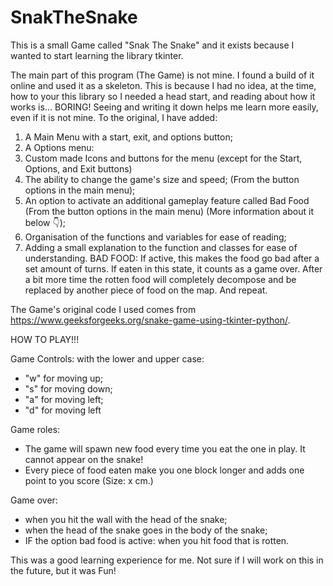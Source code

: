 # SnakTheSnake
This is a small Game called "Snak The Snake" and it exists because I wanted to start learning the library tkinter.

The main part of this program (The Game) is not mine. I found a build of it online and used it as a skeleton. This is because I had no idea, at the time, how to your this library so I needed a head start, and reading about how it works is... BORING! Seeing and writing it down helps me learn more easily, even if it is not mine. To the original, I have added:

1. A Main Menu with a start, exit, and options button;
2. A Options menu:
3. Custom made Icons and buttons for the menu (except for the Start, Options, and Exit buttons)
4. The ability to change the game's size and speed; (From the button options in the main menu);
5. An option to activate an additional gameplay feature called Bad Food (From the button options in the main menu) (More information about it below 👇);
6. Organisation of the functions and variables for ease of reading;
7. Adding a small explanation to the function and classes for ease of understanding.
BAD FOOD: If active, this makes the food go bad after a set amount of turns. If eaten in this state, it counts as a game over. After a bit more time the rotten food will completely decompose and be replaced by another piece of food on the map. And repeat.

The Game's original code I used comes from https://www.geeksforgeeks.org/snake-game-using-tkinter-python/.

HOW TO PLAY!!!

Game Controls: with the lower and upper case:
- "w" for moving up;
- "s" for moving down;
- "a" for moving left;
- "d" for moving left

Game roles:

 - The game will spawn new food every time you eat the one in play. It cannot appear on the snake!
 - Every piece of food eaten make you one block longer and adds one point to you score (Size: x cm.)

Game over:

- when you hit the wall with the head of the snake;
- when the head of the snake goes in the body of the snake;
- IF the option bad food is active: when you hit food that is rotten.

This was a good learning experience for me. Not sure if I will work on this in the future, but it was Fun!